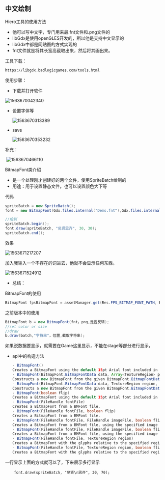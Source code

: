 ## 中文绘制

Hiero工具的使用方法

- 他可以写中文字，专门用来最.fnt文件和.png文件的
- libGdx是使用openGLES开发的，所以他是支持中文显示的
- libGdx中都是同贴图的方式实现的
- fnt文件就是将其长宽高截取出来，然后将其画出来。

工具下载：

```html
https://libgdx.badlogicgames.com/tools.html
```

使用步骤：

- 下载并打开软件

![1563670042340](../%E5%9B%BE%E7%89%87/1563670042340.png)

- 设置字体等

  ![1563670313389](../%E5%9B%BE%E7%89%87/1563670313389.png)

- save

  ![1563670353232](..\图片\1563670353232.png)

补充：

​	![1563670466110](../%E5%9B%BE%E7%89%87/1563670466110.png)

BitmapFont类介绍

- 是一个处理刚才创建好的两个文件，使用SpriteBatch绘制的
- 用途：用于设置静态文件，也可以设置颜色大下等

代码

```java
spriteBatch = new SpriteBatch();
font = new BitmapFont(Gdx.files.internal("Demo.fnt"),Gdx.files.internal("Demo.png"),false);

//绘制
spriteBatch.begin();
font.draw(spriteBatch, "见贤思齐", 30, 30);
spriteBatch.end();
```

效果

![1563671217207](../%E5%9B%BE%E7%89%87/1563671217207.png)

加入我输入一个不存在的词进去，他就不会显示任何东西。

![1563671524912](..\图片\1563671524912.png)



- 总结：

BitmapFont的使用

```java
BitmapFont fpsBitmapFont = assetManager.get(Res.FPS_BITMAP_FONT_PATH, BitmapFont.class);

```

之前版本中的使用

```java
BitmapFont b = new BitmapFont(fnt，png,是否反转);
//set color or size
//draw
b.draw(batch,"字符串"，位置,截取字符串);
```

如果说数据要显示，就需要在Game这里显示，不能在stage等部分进行显示，

- api中的构造方法

  ```java
  - BitmapFont()
  Creates a BitmapFont using the default 15pt Arial font included in the libgdx JAR file.
  - BitmapFont(BitmapFont.BitmapFontData data, Array<TextureRegion> pageRegions, boolean integer)
  Constructs a new BitmapFont from the given BitmapFont.BitmapFontData and array of TextureRegion.
  - BitmapFont(BitmapFont.BitmapFontData data, TextureRegion region, boolean integer)
  Constructs a new BitmapFont from the given BitmapFont.BitmapFontData and TextureRegion.
  - BitmapFont(boolean flip)
  Creates a BitmapFont using the default 15pt Arial font included in the libgdx JAR file.
  - BitmapFont(FileHandle fontFile)
  Creates a BitmapFont from a BMFont file.
  - BitmapFont(FileHandle fontFile, boolean flip)
  Creates a BitmapFont from a BMFont file.
  - BitmapFont(FileHandle fontFile, FileHandle imageFile, boolean flip)
  Creates a BitmapFont from a BMFont file, using the specified image for glyphs.
  - BitmapFont(FileHandle fontFile, FileHandle imageFile, boolean flip, boolean integer)
  Creates a BitmapFont from a BMFont file, using the specified image for glyphs.
  - BitmapFont(FileHandle fontFile, TextureRegion region)
  Creates a BitmapFont with the glyphs relative to the specified region.
  - BitmapFont(FileHandle fontFile, TextureRegion region, boolean flip)
  Creates a BitmapFont with the glyphs relative to the specified region.
  ```

一行显示上面的方式就可以了，下来展示多行显示

```
	font.draw(spriteBatch, "见贤\n思齐", 30, 70);
```



